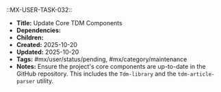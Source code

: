 ::MX-USER-TASK-032::
- **Title:** Update Core TDM Components
- **Dependencies:**
- **Children:**
- **Created:** 2025-10-20
- **Updated:** 2025-10-20
- **Tags:** #mx/user/status/pending, #mx/category/maintenance
- **Notes:** Ensure the project's core components are up-to-date in the GitHub repository. This includes the `Tdm-library` and the `tdm-article-parser` utility.